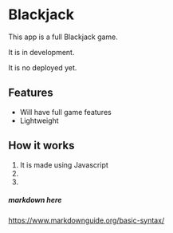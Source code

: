 
# Blackjack

This app is a full Blackjack game.

It is in development.

It is no deployed yet. 

## Features

- Will have full game features  
- Lightweight   

## How it works

1. It is made using Javascript
2. 
3. 

##### markdown here
https://www.markdownguide.org/basic-syntax/
